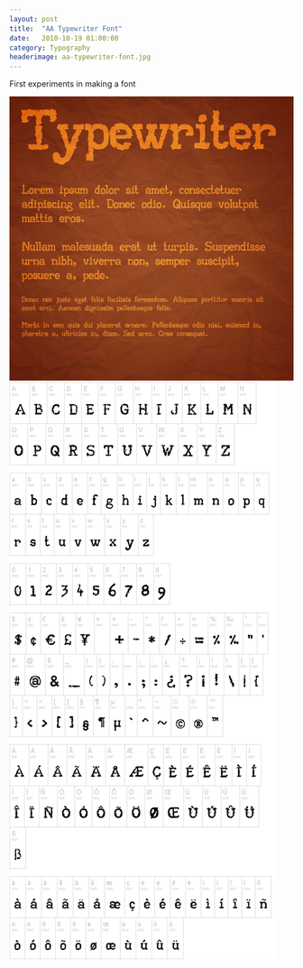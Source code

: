 ```yaml
---
layout: post
title:  "AA Typewriter Font"
date:   2010-10-19 01:00:00
category: Typography
headerimage: aa-typewriter-font.jpg
---
```


First experiments in making a font

<img src="/assets/aa-typewriter-font.jpg" />

<img src="/assets/aa-typewriter-font2.png" />
